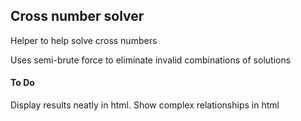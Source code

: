 ## Cross number solver

Helper to help solve cross numbers

Uses semi-brute force to eliminate invalid combinations of solutions

#### To Do

Display results neatly in html.
Show complex relationships in html
